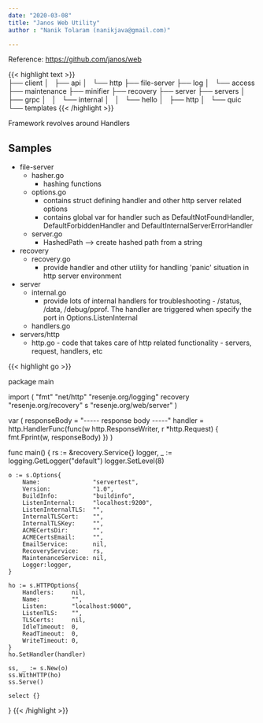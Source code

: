 ```yaml
---
date: "2020-03-08"
title: "Janos Web Utility"
author : "Nanik Tolaram (nanikjava@gmail.com)" 

---
```


Reference: https://github.com/janos/web

{{< highlight text >}}    
├── client
│   ├── api
│   └── http
├── file-server
├── log
│   └── access
├── maintenance
├── minifier
├── recovery
├── server
├── servers
│   ├── grpc
│   │   └── internal
│   │       └── hello
│   ├── http
│   └── quic
└── templates
{{< /highlight >}}    


Framework revolves around Handlers


Samples
-------
* file-server
	* hasher.go 
		- hashing functions
	* options.go
		- contains struct defining handler and other http server related options
		- contains global var for handler such as DefaultNotFoundHandler, DefaultForbiddenHandler and DefaultInternalServerErrorHandler
	* server.go
		- HashedPath --> create hashed path from a string
* recovery
	* recovery.go
		- provide handler and other utility for handling 'panic' situation in http server environment
* server
	* internal.go
		- provide lots of internal handlers for troubleshooting - /status, /data, /debug/pprof. The handler are triggered when specify the port in  Options.ListenInternal
	* handlers.go
* servers/http
	* http.go - code that takes care of http related functionality - servers, request, handlers, etc

{{< highlight go >}}    

package main

import (
    "fmt"
    "net/http"
    "resenje.org/logging"
    recovery "resenje.org/recovery"
    s "resenje.org/web/server"
)

var (
    responseBody = "----- response body -----"
    handler      = http.HandlerFunc(func(w http.ResponseWriter, r *http.Request) {
        fmt.Fprint(w, responseBody)
    })
)


func main() {
    rs := &recovery.Service{}
    logger, _ := logging.GetLogger("default")
    logger.SetLevel(8)

    o := s.Options{
        Name:               "servertest",
        Version:            "1.0",
        BuildInfo:          "buildinfo",
        ListenInternal:     "localhost:9200",
        ListenInternalTLS:  "",
        InternalTLSCert:    "",
        InternalTLSKey:     "",
        ACMECertsDir:       "",
        ACMECertsEmail:     "",
        EmailService:       nil,
        RecoveryService:    rs,
        MaintenanceService: nil,
        Logger:logger,
    }

    ho := s.HTTPOptions{
        Handlers:     nil,
        Name:         "",
        Listen:       "localhost:9000",
        ListenTLS:    "",
        TLSCerts:     nil,
        IdleTimeout:  0,
        ReadTimeout:  0,
        WriteTimeout: 0,
    }
    ho.SetHandler(handler)

    ss, _ := s.New(o)
    ss.WithHTTP(ho)
    ss.Serve()

    select {}
}
{{< /highlight >}}    






